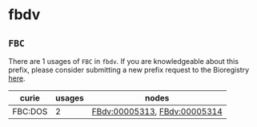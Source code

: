 # fbdv

## `FBC`

There are 1 usages of `FBC` in `fbdv`.
If you are knowledgeable about this prefix, please consider submitting a new prefix
request to the Bioregistry [here](https://github.com/biopragmatics/bioregistry/issues/new?assignees=cthoyt&labels=New%2CPrefix&template=new-prefix.yml&title=%5BResource%5D%3A%20FBC).

| curie   |   usages | nodes                                                                                                                        |
|---------|----------|------------------------------------------------------------------------------------------------------------------------------|
| FBC:DOS |        2 | [FBdv:00005313](http://purl.obolibrary.org/obo/FBdv_00005313), [FBdv:00005314](http://purl.obolibrary.org/obo/FBdv_00005314) |

